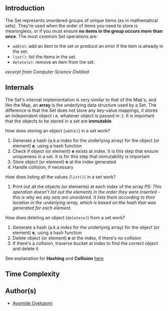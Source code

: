 ## Introduction
The Set represents unordered groups of unique items (as in mathematical sets). They’re used when the order of items you need to store is meaningless, or if you must ensure **no items in the group occurs more than once**. The most common Set operations are:
* `add(e)`: add an item to the set or produce an error if the item is already in the set.
* `list()`: list the items in the set.
* `delete(e)`: remove an item from the set.

*excerpt from Computer Science Distilled*

## Internals
The Set's internal implementation is very similar to that of the Map's, and like the Map, an **array** is the underlying data structure used by a Set. The difference is that the Set does not store any key-value mappings, it stores an independent object i.e. whatever object is passed in :). It is important that the objects to be stored in a set are **immutable**.

How does storing an object (`add(e)`) in a set work?
1. Generate a hash (a.k.a index for the underlying array) for the object (or element) **e**, using a hash function
2. Check if object (or element) **e** exists at index. It is this step that ensure uniqueness in a set. It is for this step that immutability is important
3. Store object (or element) **e** at the index generated
4. Handle collision, if necessary

How does listing all the values (`list()`) in a set work?
1. Print out all the objects (or elements) at each index of the array
*PS: This operation doesn't list out the elements in the order they were inserted - this is why we say sets are unordered. It lists them according to their location in the underlying array, which is based on the hash that was generated for each element.*

How does deleting an object (`delete(e)`) from a set work?
1. Generate a hash (a.k.a index for the underlying array) for the object (or element) **e**, using a hash function
2. Delete object (or element) **e**  at the index, if there's no collision
3. If there's a collision, traverse bucket at index to find the correct object and delete it

See explanation for **Hashing** and **Collision** [here](https://github.com/oyekanmiayo/data-structures-all-langs/tree/main/map#internals)

## Time Complexity

## Author(s)
* [Ayomide Oyekanmi](https://github.com/oyekanmiayo)
